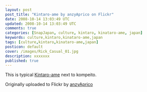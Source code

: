 ```yaml
---           
layout: post
post_title: "Kintaro-ame by anzyAprico on Flickr"
date: 2008-10-14 13:03:49 UTC
updated: 2008-10-14 13:03:49 UTC
comments: true
categories: [SnapJapan, culture, kintaro, kinataro-ame, japan]
keywords: culture,kintaro,kinataro-ame,japan
tags: [culture,kintaro,kinataro-ame,japan]
posticon: default
cover: /images/Rick_Casual_01.jpg
description: xxxxxxx
published: true
---
```

 

[](http://www.flickr.com/photos/77667545@N00/484878897/ "photo sharing")


This is typical [Kintaro-ame](http://www.flickr.com/photos/77667545@N00/484878897/) next to kompeito.


Originally uploaded to Flickr by [anzyAprico](http://www.flickr.com/people/77667545@N00/)

<br /><br /><br /><br /><br />
